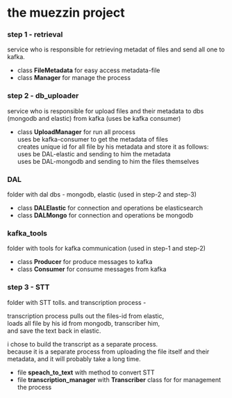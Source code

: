 # the muezzin project

### step 1 - retrieval

service who is responsible for retrieving metadat of files
and send all one to kafka.  

- class **FileMetadata**  for easy access metadata-file  
- class **Manager** for manage the process  


### step 2 - db_uploader  

service who is responsible for upload files and their metadata to dbs (mongodb and elastic)
from kafka (uses be kafka consumer)  

- class **UploadManager** for run all process   
uses be kafka-consumer to get the metadata of files  
creates unique id for all file by his metadata and  store it as follows:  
uses be DAL-elastic and sending to him the metadata  
uses be DAL-mongodb and sending to him the files themselves


### DAL  

folder with dal dbs - mongodb, elastic  (used in step-2 and step-3)  

- class **DALElastic** for connection and operations be elasticsearch  
- class **DALMongo** for connection and operations be mongodb   


### kafka_tools  

folder with tools for kafka communication  (used in step-1 and step-2)   

- class **Producer** for produce messages to kafka
- class **Consumer** for consume messages from kafka  


### step 3 - STT  

folder with STT tolls. and transcription process -  

transcription process pulls out the files-id from elastic,  
loads all file by his id from mongodb, transcriber him,  
and save the text back in elastic.

i chose to build the transcript as a separate process.  
because it is a separate process from uploading the file itself and their metadata,
and it will probably take a long time.  

- file **speach_to_text** with method to convert STT  
- file **transcription_manager** with **Transcriber** class for for management the process  
